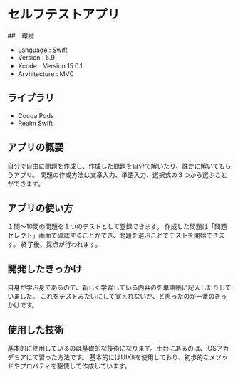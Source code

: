 # セルフテストアプリ
##　環境
- Language : Swift
- Version : 5.9
- Xcode　Version 15.0.1
- Arvhitecture : MVC

## ライブラリ
- Cocoa Pods
- Realm Swift

## アプリの概要
自分で自由に問題を作成し、作成した問題を自分で解いたり、誰かに解いてもらうアプリ。
問題の作成方法は文章入力、単語入力、選択式の３つから選ぶことができます。

## アプリの使い方
１問〜10問の問題を１つのテストとして登録できます。
作成した問題は「問題セレクト」画面で確認することができ、問題を選ぶことでテストを開始できます。
終了後、採点が行われます。

## 開発したきっかけ
自身が学ぶ身であるので、新しく学習している内容のを単語帳に記入したりしていました。
これをテストみたいにして覚えれないか、と思ったのが一番のきっかけです。

## 使用した技術
基本的に使用しているのは基礎的な技術になります。土台にあるのは、iOSアカデミアにて習った方法です。
基本的にはUIKitを使用しており、初歩的なメソッドやプロパティを駆使して作成しています。
